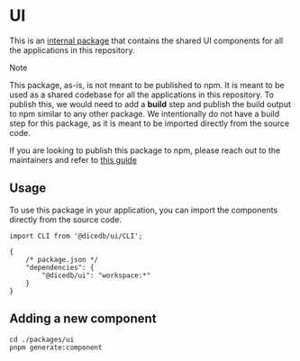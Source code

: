 # UI

This is an [internal package](https://turbo.hector.im/repo/docs/handbook/sharing-code/internal-packages) that contains the shared UI components for all the applications in this repository.

> [!NOTE]
> This package, as-is, is not meant to be published to npm. It is meant to be used as a shared codebase for all the applications in this repository. To publish this, we would need to add a **build** step and publish the build output to npm similar to any other package.
> We intentionally do not have a build step for this package, as it is meant to be imported directly from the source code.
>
> If you are looking to publish this package to npm, please reach out to the maintainers and refer to [this guide](https://turbo.hector.im/repo/docs/handbook/publishing-packageshttps://turbo.hector.im/repo/docs/handbook/publishing-packages)

## Usage

To use this package in your application, you can import the components directly from the source code.

```tsx
import CLI from '@dicedb/ui/CLI';
```

```jsonc
{
    /* package.json */
    "dependencies": {
        "@dicedb/ui": "workspace:*"
    }
}
```

## Adding a new component

```shell
cd ./packages/ui
pnpm generate:component

```
